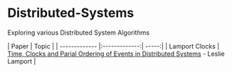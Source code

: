 # Distributed-Systems
Exploring various Distributed System Algorithms


| Paper        | Topic           |
| ------------- |:-------------:| -----:|
| Lamport Clocks | [Time, Clocks and Parial Ordering of Events in Distributed Systems](https://lamport.azurewebsites.net/pubs/time-clocks.pdf) - Leslie Lamport |